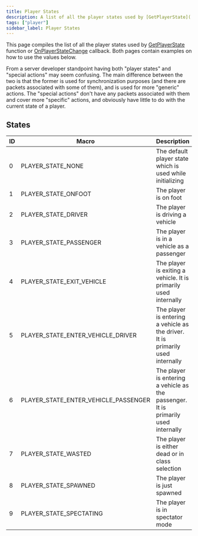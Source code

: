 ```yaml
---
title: Player States
description: A list of all the player states used by [GetPlayerState](../functions/GetPlayerState) function or [OnPlayerStateChange](../callbacks/OnPlayerStateChange) callback.
tags: ["player"]
sidebar_label: Player States
---
```


This page compiles the list of all the player states used by [GetPlayerState](../functions/GetPlayerState) function or [OnPlayerStateChange](../callbacks/OnPlayerStateChange) callback. Both pages contain examples on how to use the values below.

From a server developer standpoint having both "player states" and "special actions" may seem confusing. The main difference between the two is that the former is used for synchronization purposes (and there are packets associated with some of them), and is used for more "generic" actions. The "special actions" don't have any packets associated with them and cover more "specific" actions, and obviously have little to do with the current state of a player.

## States

| ID  | Macro                                | Description                          |
| --- | ------------------------------------ | ------------------------------------ |
| 0   | PLAYER_STATE_NONE                    | The default player state which is used while initializing           |
| 1   | PLAYER_STATE_ONFOOT                  | The player is on foot                    |
| 2   | PLAYER_STATE_DRIVER                  | The player is driving a vehicle    |
| 3   | PLAYER_STATE_PASSENGER               | The player is in a vehicle as a passenger     |
| 4   | PLAYER_STATE_EXIT_VEHICLE            | The player is exiting a vehicle. It is primarily used internally               |
| 5   | PLAYER_STATE_ENTER_VEHICLE_DRIVER    | The player is entering a vehicle as the driver. It is primarily used internally    |
| 6   | PLAYER_STATE_ENTER_VEHICLE_PASSENGER | The player is entering a vehicle as the passenger. It is primarily used internally |
| 7   | PLAYER_STATE_WASTED                  | The player is either dead or in class selection |
| 8   | PLAYER_STATE_SPAWNED                 | The player is just spawned                    |
| 9   | PLAYER_STATE_SPECTATING              | The player is in spectator mode                 |
